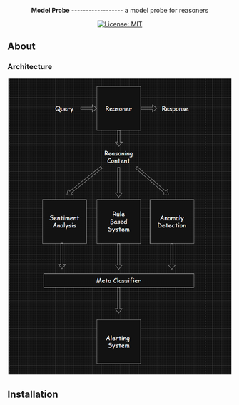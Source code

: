 
<p align="center">
<b>Model Probe</b>
------------------
a model probe for reasoners
</p>

<p align="center">
  <a href="https://opensource.org/license/0bsd">
    <img src="https://img.shields.io/badge/License-MIT-yellow.svg" alt="License: MIT">
  </a>
</p>

## About

### Architecture

<p align="center">
  <img src="./high_level_diagram.png" alt="image" width="500">
</p>

## Installation

